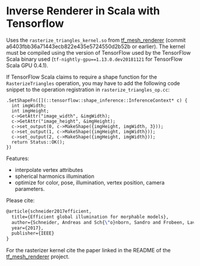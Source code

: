 # Inverse Renderer in Scala with Tensorflow

Uses the `rasterize_triangles_kernel.so` from [tf_mesh_renderer](https://github.com/google/tf_mesh_renderer) (commit a6403fbb36a71443ecb822e435e5724550d2b52b or earlier).
The kernel must be compiled using the version of TensorFlow used by the TensorFlow Scala binary used (`tf-nightly-gpu==1.13.0.dev20181121` for TensorFlow Scala GPU 0.4.1).

If TensorFlow Scala claims to require a shape function for the `RasterizeTriangles` operation, you may have to add the following code snippet to the operation registration in `rasterize_triangles_op.cc`:
```
.SetShapeFn([](::tensorflow::shape_inference::InferenceContext* c) {
  int imgWidth;
  int imgHeight;
  c->GetAttr("image_width", &imgWidth);
  c->GetAttr("image_height", &imgHeight);
  c->set_output(0, c->MakeShape({imgHeight, imgWidth, 3}));
  c->set_output(1, c->MakeShape({imgHeight, imgWidth}));
  c->set_output(2, c->MakeShape({imgHeight, imgWidth}));
  return Status::OK();
})
```

Features:

* interpolate vertex attributes
* spherical harmonics illumination
* optimize for color, pose, illumination, vertex position, camera parameters. 


Please cite: 
```latex
@article{schneider2017efficient,
  title={Efficient global illumination for morphable models},
  author={Schneider, Andreas and Sch{\"o}nborn, Sandro and Frobeen, Lavrenti and Vetter, Thomas and Egger, Bernhard},
  year={2017},
  publisher={IEEE}
}
```

For the rasterizer kernel cite the paper linked in the README of the [tf_mesh_renderer](https://github.com/google/tf_mesh_renderer) project.